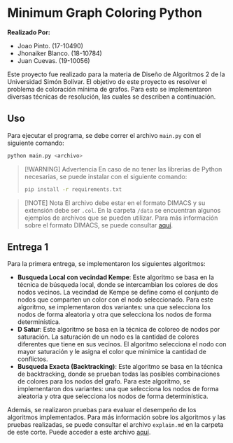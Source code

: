 # Minimum Graph Coloring Python

**Realizado Por:**
- Joao Pinto. (17-10490)
- Jhonaiker Blanco. (18-10784)
- Juan Cuevas. (19-10056)

Este proyecto fue realizado para la materia de Diseño de Algoritmos 2 de la Universidad Simón Bolívar. El objetivo de este proyecto es resolver el problema de coloración mínima de grafos. Para esto se implementaron diversas técnicas de resolución, las cuales se describen a continuación.

## Uso

Para ejecutar el programa, se debe correr el archivo `main.py` con el siguiente comando:

```bash
python main.py <archivo>
```

> [!WARNING] Advertencia
> En caso de no tener las librerias de Python necesarias, se puede instalar con el siguiente comando:
> ```bash
> pip install -r requirements.txt
> ```

> [!NOTE] Nota
> El archivo debe estar en el formato DIMACS y su extensión debe ser `.col`. En la carpeta `/data` se encuentran algunos ejemplos de archivos que se pueden utilizar. Para más información sobre el formato DIMACS, se puede consultar [aquí](http://mat.tepper.cmu.edu/COLOR/instances.html).

## Entrega 1

Para la primera entrega, se implementaron los siguientes algoritmos:

- **Busqueda Local con vecindad Kempe**: Este algoritmo se basa en la técnica de búsqueda local, donde se intercambian los colores de dos nodos vecinos. La vecindad de Kempe se define como el conjunto de nodos que comparten un color con el nodo seleccionado. Para este algoritmo, se implementaron dos variantes: una que selecciona los nodos de forma aleatoria y otra que selecciona los nodos de forma determinística.
- **D Satur**: Este algoritmo se basa en la técnica de coloreo de nodos por saturación. La saturación de un nodo es la cantidad de colores diferentes que tiene en sus vecinos. El algoritmo selecciona el nodo con mayor saturación y le asigna el color que minimice la cantidad de conflictos.
- **Busqueda Exacta (Backtracking)**: Este algoritmo se basa en la técnica de backtracking, donde se prueban todas las posibles combinaciones de colores para los nodos del grafo. Para este algoritmo, se implementaron dos variantes: una que selecciona los nodos de forma aleatoria y otra que selecciona los nodos de forma determinística.

Además, se realizaron pruebas para evaluar el desempeño de los algoritmos implementados. Para más información sobre los algoritmos y las pruebas realizadas, se puede consultar el archivo `explain.md` en la carpeta de este corte. Puede acceder a este archivo [aquí](src/corte1/explain.md).